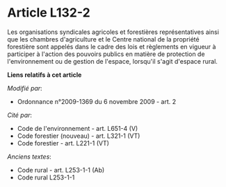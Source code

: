# Article L132-2

Les organisations syndicales agricoles et forestières représentatives ainsi que les chambres d'agriculture et le Centre
national de la propriété forestière sont appelés dans le cadre des lois et règlements en vigueur à participer à l'action des
pouvoirs publics en matière de protection de l'environnement ou de gestion de l'espace, lorsqu'il s'agit d'espace rural.

**Liens relatifs à cet article**

_Modifié par_:

  - Ordonnance n°2009-1369 du 6 novembre 2009 - art. 2

_Cité par_:

  - Code de l'environnement - art. L651-4 (V)
  - Code forestier (nouveau) - art. L321-1 (VT)
  - Code forestier - art. L221-1 (VT)

_Anciens textes_:

  - Code rural - art. L253-1-1 (Ab)
  - Code rural L253-1-1
